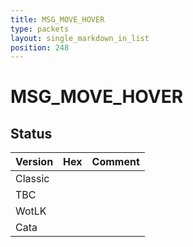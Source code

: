 ```yaml
---
title: MSG_MOVE_HOVER
type: packets
layout: single_markdown_in_list
position: 248
---
```


# MSG_MOVE_HOVER

## Status

Version | Hex | Comment
---------- | ---------- | ---------- 
Classic |  |  
TBC |  |  
WotLK |  |  
Cata |  |  
